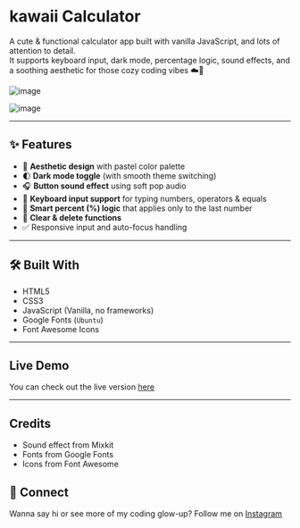 # kawaii Calculator

A cute & functional calculator app built with vanilla JavaScript, and lots of attention to detail.  
It supports keyboard input, dark mode, percentage logic, sound effects, and a soothing aesthetic for those cozy coding vibes ☁️🎀

![image](https://github.com/user-attachments/assets/f25ef5ad-cfe0-4422-bb96-e93b25c24219)

![image](https://github.com/user-attachments/assets/90c3b642-c1eb-40ea-8af6-65ccb5ff7193)

---

## ✨ Features

- 🎨 **Aesthetic design** with pastel color palette
- 🌓 **Dark mode toggle** (with smooth theme switching)
- 🎧 **Button sound effect** using soft pop audio
- 🎹 **Keyboard input support** for typing numbers, operators & equals
- 🧠 **Smart percent (%) logic** that applies only to the last number
- 🧼 **Clear & delete functions**
- ✅ Responsive input and auto-focus handling

---

## 🛠️ Built With

- HTML5
- CSS3
- JavaScript (Vanilla, no frameworks)
- Google Fonts (`Ubuntu`)
- Font Awesome Icons

---

## Live Demo

You can check out the live version [here](https://ayakhellou.github.io/kawaii-calculator/)  

---
## Credits

- Sound effect from Mixkit
- Fonts from Google Fonts
- Icons from Font Awesome

## 💌 Connect

Wanna say hi or see more of my coding glow-up?
Follow me on [Instagram](https://www.instagram.com/__codaya__/)
